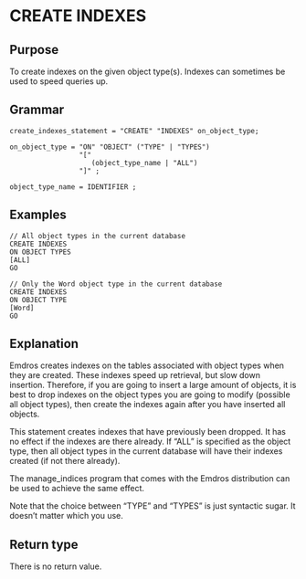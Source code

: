 # CREATE INDEXES

## Purpose

To create indexes on the given object type(s).  Indexes can sometimes
be used to speed queries up.

## Grammar

```
create_indexes_statement = "CREATE" "INDEXES" on_object_type; 

on_object_type = "ON" "OBJECT" ("TYPE" | "TYPES")
                 "[" 
                    (object_type_name | "ALL")
                 "]" ;

object_type_name = IDENTIFIER ;  

```

## Examples
```
// All object types in the current database
CREATE INDEXES
ON OBJECT TYPES
[ALL]
GO   

// Only the Word object type in the current database
CREATE INDEXES
ON OBJECT TYPE
[Word]
GO
```

## Explanation

Emdros creates indexes on the tables associated with object types when
they are created. These indexes speed up retrieval, but slow down
insertion. Therefore, if you are going to insert a large amount of
objects, it is best to drop indexes on the object types you are going to
modify (possible all object types), then create the indexes again after
you have inserted all objects.

This statement creates indexes that have previously been dropped. It has
no effect if the indexes are there already. If “ALL” is specified as the
object type, then all object types in the current database will have
their indexes created (if not there already).

The manage\_indices program that comes with the Emdros distribution can
be used to achieve the same effect.

Note that the choice between “TYPE” and “TYPES” is just syntactic sugar.
It doesn’t matter which you use.

## Return type

There is no return value.